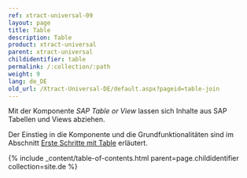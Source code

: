 ```yaml
---
ref: xtract-universal-09
layout: page
title: Table
description: Table
product: xtract-universal
parent: xtract-universal
childidentifier: table
permalink: /:collection/:path
weight: 9
lang: de_DE
old_url: /Xtract-Universal-DE/default.aspx?pageid=table-join
---
```


Mit der Komponente *SAP Table or View* lassen sich Inhalte aus SAP Tabellen und Views abziehen. 

Der Einstieg in die Komponente und die Grundfunktionalitäten sind im Abschnitt [Erste Schritte mit Table](./erste-schritte-mit-xtract-table) erläutert.    

{% include _content/table-of-contents.html parent=page.childidentifier collection=site.de %}